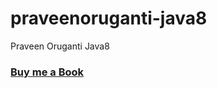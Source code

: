 # praveenoruganti-java8
 Praveen Oruganti Java8


### [Buy me a Book](https://www.buymeacoffee.com/praveenoruganti)